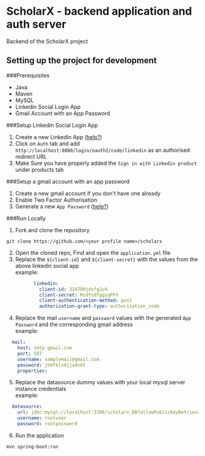 # ScholarX - backend application and auth server 

Backend of the ScholarX project

## Setting up the project for development

###Prerequisites
* Java 
* Maven
* MySQL
* Linkedin Social Login App
* Gmail Account with an App Password 

###Setup Linkedin Social Login App

1. Create a new Linkedin App ([help?](https://docs.ultimatemember.com/article/142-social-login-linkedin-app-setup)) 
2. Click on `Auth` tab and add `http://localhost:8080/login/oauth2/code/linkedin` as an authorised redirect URL
3. Make Sure you have properly added the `Sign in with Linkedin product` under products tab

###Setup a gmail account with an app password
1. Create a new gmail account if you don't have one already
2. Enable Two Factor Authorisation 
3. Generate a new `App Password` ([help?](https://support.google.com/mail/answer/185833?hl=en-GB))  

###Run Locally
1. Fork and clone the repository
```shell
git clone https://github.com/<your profile name>/scholarx
```
2. Open the cloned repo, Find and open the `application.yml` file
3. Replace the `${client-id}` and `${client-secret}` with the values from the above linkedin social app  
example:
```yaml
          linkedin:
            client-id: 324780jdsfg2u4
            client-secret: MsdfsdfggsqPFh
            client-authentication-method: post
            authorization-grant-type: authorization_code
```  

4. Replace the mail `username` and `password` values with the generated `App Password` and the corresponding gmail address  
example:
```yaml
  mail:
    host: smtp.gmail.com
    port: 587
    username: samplemail@gmail.com
    password: jhdfklsdjjadskt
    properties:
```

5. Replace the datasource dummy values with your local mysql server instance credentials  
example:
```yaml
  datasource:
    url: jdbc:mysql://localhost:3306/scholarx_DB?allowPublicKeyRetrieval=true&useSSL=false&useUnicode=true&characterEncoding=UTF-8
    username: rootuser
    password: rootpassword
```

6. Run the application
```shell
mvn spring-boot:run
```
